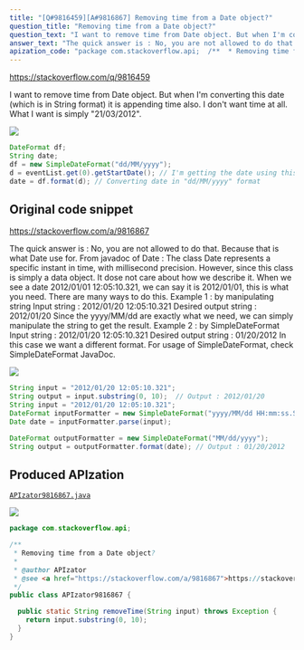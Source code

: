 ```yaml
---
title: "[Q#9816459][A#9816867] Removing time from a Date object?"
question_title: "Removing time from a Date object?"
question_text: "I want to remove time from Date object. But when I'm converting this date (which is in String format) it is appending time also. I don't want time at all. What I want is simply \"21/03/2012\"."
answer_text: "The quick answer is : No, you are not allowed to do that. Because that is what Date use for. From javadoc of Date : The class Date represents a specific instant in time, with millisecond precision. However, since this class is simply a data object. It dose not care about how we describe it. When we see a date 2012/01/01 12:05:10.321, we can say it is 2012/01/01, this is what you need. There are many ways to do this. Example 1 : by manipulating string Input string : 2012/01/20 12:05:10.321 Desired output string : 2012/01/20 Since the yyyy/MM/dd are exactly what we need, we can simply manipulate the string to get the result. Example 2 : by SimpleDateFormat Input string : 2012/01/20 12:05:10.321 Desired output string : 01/20/2012 In this case we want a different format. For usage of SimpleDateFormat, check SimpleDateFormat JavaDoc."
apization_code: "package com.stackoverflow.api;  /**  * Removing time from a Date object?  *  * @author APIzator  * @see <a href=\"https://stackoverflow.com/a/9816867\">https://stackoverflow.com/a/9816867</a>  */ public class APIzator9816867 {    public static String removeTime(String input) throws Exception {     return input.substring(0, 10);   } }"
---
```


https://stackoverflow.com/q/9816459

I want to remove time from Date object.
But when I&#x27;m converting this date (which is in String format) it is appending time also.
I don&#x27;t want time at all. What I want is simply &quot;21/03/2012&quot;.


<div class="code-logo"><img src="/stackoverflow.png" /></div>

```java
DateFormat df;
String date;
df = new SimpleDateFormat("dd/MM/yyyy");
d = eventList.get(0).getStartDate(); // I'm getting the date using this method
date = df.format(d); // Converting date in "dd/MM/yyyy" format
```


## Original code snippet

https://stackoverflow.com/a/9816867

The quick answer is :
No, you are not allowed to do that. Because that is what Date use for.
From javadoc of Date :
The class Date represents a specific instant in time, with millisecond precision.
However, since this class is simply a data object. It dose not care about how we describe it.
When we see a date 2012/01/01 12:05:10.321, we can say it is 2012/01/01, this is what you need.
There are many ways to do this.
Example 1 : by manipulating string
Input string : 2012/01/20 12:05:10.321
Desired output string : 2012/01/20
Since the yyyy/MM/dd are exactly what we need, we can simply manipulate the string to get the result.
Example 2 : by SimpleDateFormat
Input string : 2012/01/20 12:05:10.321
Desired output string : 01/20/2012
In this case we want a different format.
For usage of SimpleDateFormat, check SimpleDateFormat JavaDoc.

<div class="code-logo"><img src="/stackoverflow.png" /></div>

```java
String input = "2012/01/20 12:05:10.321";
String output = input.substring(0, 10);  // Output : 2012/01/20
String input = "2012/01/20 12:05:10.321";
DateFormat inputFormatter = new SimpleDateFormat("yyyy/MM/dd HH:mm:ss.SSS");
Date date = inputFormatter.parse(input);

DateFormat outputFormatter = new SimpleDateFormat("MM/dd/yyyy");
String output = outputFormatter.format(date); // Output : 01/20/2012
```

## Produced APIzation

[`APIzator9816867.java`](https://github.com/blind-papers/apization-temp-data/raw/main/search/APIzator9816867.java)

<div class="code-logo"><img src="/apizator.png" /></div>

```java
package com.stackoverflow.api;

/**
 * Removing time from a Date object?
 *
 * @author APIzator
 * @see <a href="https://stackoverflow.com/a/9816867">https://stackoverflow.com/a/9816867</a>
 */
public class APIzator9816867 {

  public static String removeTime(String input) throws Exception {
    return input.substring(0, 10);
  }
}

```
